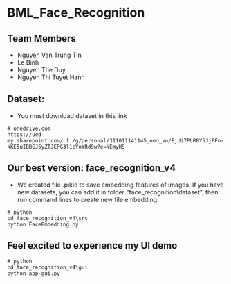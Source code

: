 # BML_Face_Recognition
## Team Members
* Nguyen Van Trung Tin
* Le Binh
* Nguyen The Duy
* Nguyen Thi Tuyet Hanh


## Dataset:  
* You must download dataset in this link
```
# onedrive.com
https://ued-my.sharepoint.com/:f:/g/personal/311011141145_ued_vn/EjUi7PLRBY5JjPFn-kKE5uIBBGJ5yZTJEPG3l1cYoYRdSw?e=NEmyHS
```

## Our best version: face_recognition_v4
* We created file .pikle to save embedding features of images. If you have new datasets, you can add it in folder "face_recognition\dataset", then run command lines to create new file embedding.
```
# python
cd face_recognition_v4\src
python FaceEmbedding.py
```  


## Feel excited to experience my UI demo
```
# python
cd face_recognition_v4\gui
python app-gui.py
```